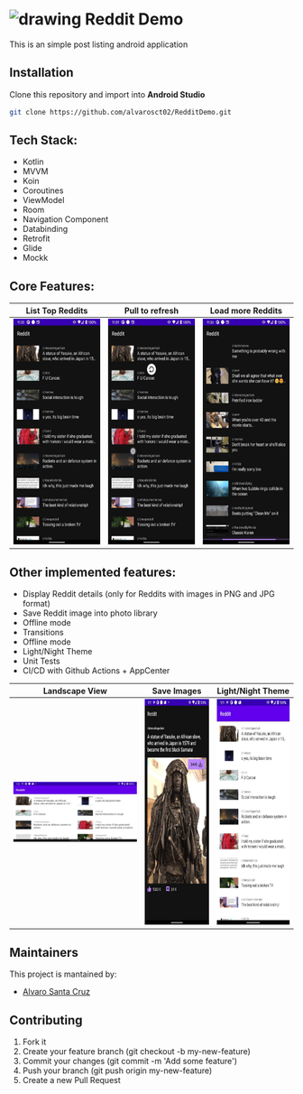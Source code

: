# <img src="https://cdn0.iconfinder.com/data/icons/social-flat-rounded-rects/512/reddit-512.png" alt="drawing" width="30"/> Reddit Demo

This is an simple post listing android application

## Installation
Clone this repository and import into **Android Studio**
```bash
git clone https://github.com/alvarosct02/RedditDemo.git
```

## Tech Stack:

- Kotlin
- MVVM
- Koin
- Coroutines
- ViewModel
- Room
- Navigation Component
- Databinding
- Retrofit
- Glide
- Mockk


## Core Features:

| List Top Reddits | Pull to refresh | Load more Reddits |
| --- | --- | --- |
| <img src="images/photo4967986494191020357.jpg" height="400"> | <img src="images/photo4967986494191020358.jpg" height="400"> | <img src="images/photo4967986494191020359.jpg" height="400"> |

## Other implemented features:

- Display Reddit details (only for Reddits with images in PNG and JPG format)
- Save Reddit image into photo library
- Offline mode
- Transitions 
- Offline mode
- Light/Night Theme
- Unit Tests
- CI/CD with Github Actions + AppCenter

| Landscape View | Save Images | Light/Night Theme |
| --- | --- | --- |
| <img src="images/photo4967986494191020365.jpg" width="400"> | <img src="images/photo4967986494191020369.jpg" height="400"> | <img src="images/photo4967986494191020367.jpg" height="400"> |


## Maintainers
This project is mantained by:
* [Alvaro Santa Cruz](http://github.com/alvarosct02)

## Contributing

1. Fork it
2. Create your feature branch (git checkout -b my-new-feature)
3. Commit your changes (git commit -m 'Add some feature')
4. Push your branch (git push origin my-new-feature)
5. Create a new Pull Request
